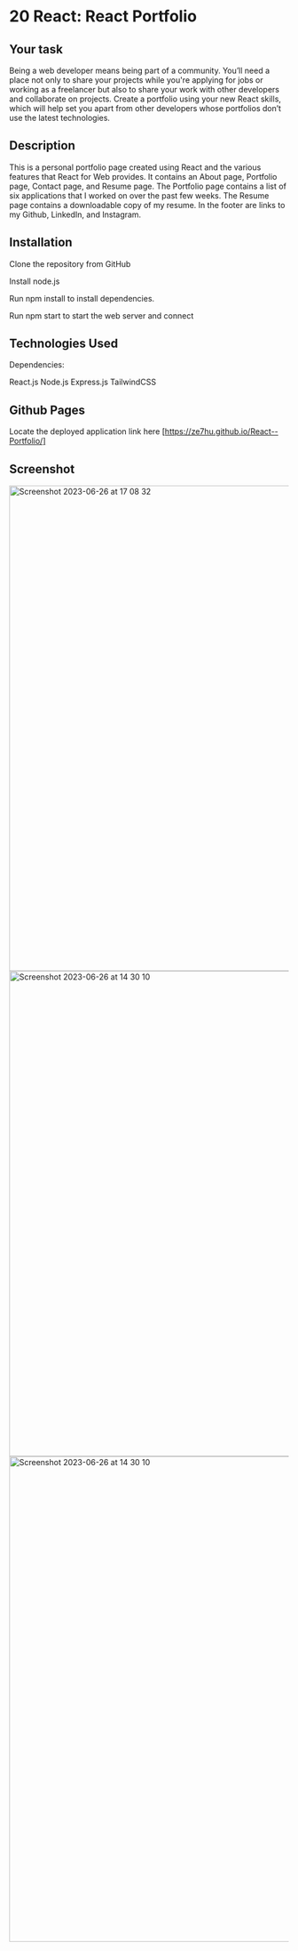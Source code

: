 # 20 React: React Portfolio

## Your task 

Being a web developer means being part of a community. You’ll need a place not only to share your projects while you're applying for jobs or working as a freelancer but also to share your work with other developers and collaborate on projects.
Create a portfolio using your new React skills, which will help set you apart from other developers whose portfolios don’t use the latest technologies.


## Description 

This is a personal portfolio page created using React and the various features that React for Web provides. It contains an About page, Portfolio page, Contact page, and Resume page. The Portfolio page contains a list of six applications that I worked on over the past few weeks. The Resume page contains a downloadable copy of my resume. In the footer are links to my Github, LinkedIn, and Instagram.



## Installation

Clone the repository from GitHub

Install node.js

Run npm install to install dependencies.

Run npm start to start the web server and connect


## Technologies Used

Dependencies:

React.js
Node.js
Express.js
TailwindCSS

## Github Pages

Locate the deployed application link here [https://ze7hu.github.io/React--Portfolio/]


## Screenshot


<img width="873" alt="Screenshot 2023-06-26 at 17 08 32" src="https://github.com/Ze7Hu/React--Portfolio/assets/123417090/238b8f2f-2ee5-4266-a653-2ab1d7b49460">




<img width="873" alt="Screenshot 2023-06-26 at 14 30 10" src="https://github.com/Ze7Hu/React-Portfolio/assets/123417090/82df7fe6-2a8b-476a-8898-fb29e5877c21">


<img width="873" alt="Screenshot 2023-06-26 at 14 30 10" src="https://github.com/Ze7Hu/React-Portfolio/assets/123417090/9d4718c1-4f1e-4817-ad21-e48602431046">





